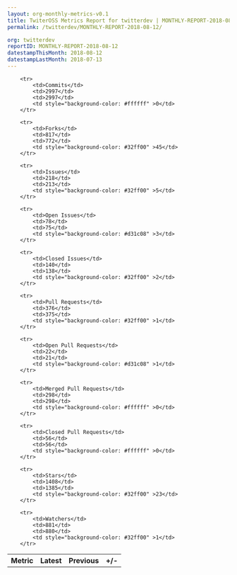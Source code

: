 ```yaml
---
layout: org-monthly-metrics-v0.1
title: TwiterOSS Metrics Report for twitterdev | MONTHLY-REPORT-2018-08-12
permalink: /twitterdev/MONTHLY-REPORT-2018-08-12/

org: twitterdev
reportID: MONTHLY-REPORT-2018-08-12
datestampThisMonth: 2018-08-12
datestampLastMonth: 2018-07-13
---
```



<table style="width: 100%;">
    <tr>
        <th>Metric</th>
        <th>Latest</th>
        <th>Previous</th>
        <th>+/-</th>
    </tr>

        <tr>
            <td>Commits</td>
            <td>2997</td>
            <td>2997</td>
            <td style="background-color: #ffffff" >0</td>
        </tr>
        
        <tr>
            <td>Forks</td>
            <td>817</td>
            <td>772</td>
            <td style="background-color: #32ff00" >45</td>
        </tr>
        
        <tr>
            <td>Issues</td>
            <td>218</td>
            <td>213</td>
            <td style="background-color: #32ff00" >5</td>
        </tr>
        
        <tr>
            <td>Open Issues</td>
            <td>78</td>
            <td>75</td>
            <td style="background-color: #d31c08" >3</td>
        </tr>
        
        <tr>
            <td>Closed Issues</td>
            <td>140</td>
            <td>138</td>
            <td style="background-color: #32ff00" >2</td>
        </tr>
        
        <tr>
            <td>Pull Requests</td>
            <td>376</td>
            <td>375</td>
            <td style="background-color: #32ff00" >1</td>
        </tr>
        
        <tr>
            <td>Open Pull Requests</td>
            <td>22</td>
            <td>21</td>
            <td style="background-color: #d31c08" >1</td>
        </tr>
        
        <tr>
            <td>Merged Pull Requests</td>
            <td>298</td>
            <td>298</td>
            <td style="background-color: #ffffff" >0</td>
        </tr>
        
        <tr>
            <td>Closed Pull Requests</td>
            <td>56</td>
            <td>56</td>
            <td style="background-color: #ffffff" >0</td>
        </tr>
        
        <tr>
            <td>Stars</td>
            <td>1408</td>
            <td>1385</td>
            <td style="background-color: #32ff00" >23</td>
        </tr>
        
        <tr>
            <td>Watchers</td>
            <td>881</td>
            <td>880</td>
            <td style="background-color: #32ff00" >1</td>
        </tr>
        
</table>
